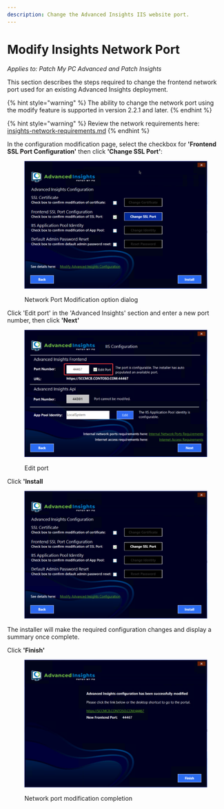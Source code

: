 ```yaml
---
description: Change the Advanced Insights IIS website port.
---
```


# Modify Insights Network Port

_Applies to: Patch My PC Advanced and Patch Insights_

This section describes the steps required to change the frontend network port used for an existing Advanced Insights deployment.

{% hint style="warning" %}
The ability to change the network port using the modify feature is supported in version 2.2.1 and later.
{% endhint %}

{% hint style="warning" %}
Review the network requirements here: [insights-network-requirements.md](../advanced-and-patch-insights-requirements-and-prerequisites/insights-network-requirements.md "mention")
{% endhint %}

In the configuration modification page, select the checkbox for **'Frontend SSL Port Configuration'** then click **'Change SSL Port'**:

<figure><img src="../../.gitbook/assets/vmconnect_ZGfm8PKdEE.png" alt=""><figcaption><p>Network Port Modification option dialog</p></figcaption></figure>

Click 'Edit port' in the 'Advanced Insights' section and enter a new port number, then click **'Next'**

<figure><img src="../../.gitbook/assets/image (317).png" alt=""><figcaption><p>Edit port</p></figcaption></figure>

Click **'Install**

<figure><img src="../../.gitbook/assets/vmconnect_B7QMICBKSx.png" alt=""><figcaption></figcaption></figure>

The installer will make the required configuration changes and display a summary once complete.

Click **'Finish'**

<figure><img src="../../.gitbook/assets/vmconnect_cyLJ47qjhn.png" alt=""><figcaption><p>Network port modification completion</p></figcaption></figure>
